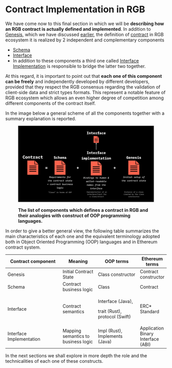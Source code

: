 # Contract Implementation in RGB

We have come now to this final  section in which we will be **describing how an RGB contract is actually defined and implemented**. In addition to [Genesis](../annexes/glossary.md#genesis),  which we have discussed [earlier](../rgb-state-and-operations/state-transitions.md#genesis), the definition of  [contract](../annexes/glossary.md#contract) in RGB ecosystem it is realized by  2  independent and complementary components &#x20;

* [Schema](schema/)&#x20;
* [Interface](interface-and-interface-implementations/)&#x20;
* In addition to these components a third one called [Interface Implementation](../annexes/glossary.md#interface-implementation) is responsible to bridge  the latter two together. &#x20;

At this regard, it is important to point out that **each one of this component can be freely** and independently developed by different developers, provided that they respect the RGB consensus regarding the validation of client-side data and strict types formats. This represent a notable feature of RGB ecosystem which allows an even higher degree of competition among different components of the contract itself.

In the image below a general scheme of all the components together with a summary explanation is reported.

<figure><img src="../.gitbook/assets/contract_anatomy.png" alt="RGB contract anatomy"><figcaption><p><strong>The list of components which defines a contract in RGB and their analogies with construct of OOP programming languages.</strong></p></figcaption></figure>

In order to give a better general view, the following table summarizes the main characteristics of each one and the  equivalent terminology  adopted both in Object Oriented Programming (OOP) languages and in Ethereum contract system.

<table><thead><tr><th width="220">Contract component</th><th width="129">Meaning</th><th width="162">OOP terms</th><th>Ethereum terms</th></tr></thead><tbody><tr><td>Genesis </td><td>Initial Contract State</td><td>Class constructor</td><td>Contract constructor</td></tr><tr><td>Schema </td><td>Contract business logic</td><td>Class</td><td>Contract</td></tr><tr><td>Interface</td><td>Contract semantics</td><td><p>Interface (Java), </p><p>trait (Rust), protocol (Swift)</p></td><td>ERC* Standard</td></tr><tr><td>Interface Implementation</td><td>Mapping semantics to business logic</td><td>Impl (Rust), Implements (Java)</td><td>Application Binary Interface (ABI)</td></tr></tbody></table>

In the next sections we shall explore in more depth the role and the technicalities of each one of these constructs.
